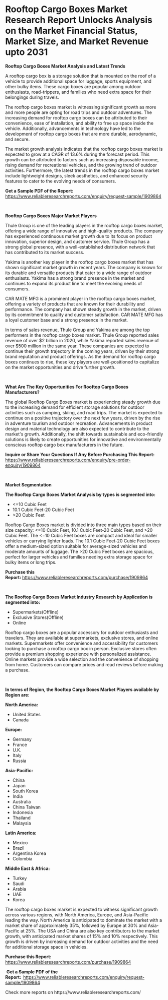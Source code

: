 <p><h1>Rooftop Cargo Boxes Market Research Report Unlocks Analysis on the Market Financial Status, Market Size, and Market Revenue upto 2031</h1></p><p><strong>Rooftop Cargo Boxes Market Analysis and Latest Trends</strong></p>
<p><p>A rooftop cargo box is a storage solution that is mounted on the roof of a vehicle to provide additional space for luggage, sports equipment, and other bulky items. These cargo boxes are popular among outdoor enthusiasts, road-trippers, and families who need extra space for their belongings during travels.</p><p>The rooftop cargo boxes market is witnessing significant growth as more and more people are opting for road trips and outdoor adventures. The increasing demand for rooftop cargo boxes can be attributed to their convenience, ease of installation, and ability to free up space inside the vehicle. Additionally, advancements in technology have led to the development of rooftop cargo boxes that are more durable, aerodynamic, and secure.</p><p>The market growth analysis indicates that the rooftop cargo boxes market is expected to grow at a CAGR of 13.6% during the forecast period. This growth can be attributed to factors such as increasing disposable income, rising demand for recreational vehicles, and the growing trend of outdoor activities. Furthermore, the latest trends in the rooftop cargo boxes market include lightweight designs, sleek aesthetics, and enhanced security features to cater to the evolving needs of consumers.</p></p>
<p><strong>Get a Sample PDF of the Report:&nbsp;</strong> <a href="https://www.reliableresearchreports.com/enquiry/request-sample/1909864">https://www.reliableresearchreports.com/enquiry/request-sample/1909864</a></p>
<p>&nbsp;</p>
<p><strong>Rooftop Cargo Boxes Major Market Players</strong></p>
<p><p>Thule Group is one of the leading players in the rooftop cargo boxes market, offering a wide range of innovative and high-quality products. The company has experienced continuous market growth due to its focus on product innovation, superior design, and customer service. Thule Group has a strong global presence, with a well-established distribution network that has contributed to its market success.</p><p>Yakima is another key player in the rooftop cargo boxes market that has shown significant market growth in recent years. The company is known for its durable and versatile products that cater to a wide range of outdoor enthusiasts. Yakima has a strong brand presence in the market and continues to expand its product line to meet the evolving needs of consumers.</p><p>CAR MATE MFG is a prominent player in the rooftop cargo boxes market, offering a variety of products that are known for their durability and performance. The company has shown steady growth in the market, driven by its commitment to quality and customer satisfaction. CAR MATE MFG has a loyal customer base and a strong presence in the market.</p><p>In terms of sales revenue, Thule Group and Yakima are among the top performers in the rooftop cargo boxes market. Thule Group reported sales revenue of over $2 billion in 2020, while Yakima reported sales revenue of over $500 million in the same year. These companies are expected to continue their growth trajectory in the coming years, driven by their strong brand reputation and product offerings. As the demand for rooftop cargo boxes continues to rise, these key players are well-positioned to capitalize on the market opportunities and drive further growth.</p></p>
<p>&nbsp;</p>
<p><strong>What Are The Key Opportunities For Rooftop Cargo Boxes Manufacturers?</strong></p>
<p><p>The global Rooftop Cargo Boxes market is experiencing steady growth due to the increasing demand for efficient storage solutions for outdoor activities such as camping, skiing, and road trips. The market is expected to continue on a positive trajectory over the next few years, driven by the rise in adventure tourism and outdoor recreation. Advancements in product design and material technology are also expected to contribute to the market's growth. Additionally, the shift towards sustainable and eco-friendly solutions is likely to create opportunities for innovative and environmentally conscious rooftop cargo box manufacturers in the future.</p></p>
<p><strong>Inquire or Share Your Questions If Any Before Purchasing This Report:</strong> <a href="https://www.reliableresearchreports.com/enquiry/pre-order-enquiry/1909864">https://www.reliableresearchreports.com/enquiry/pre-order-enquiry/1909864</a></p>
<p>&nbsp;</p>
<p><strong>Market Segmentation</strong></p>
<p><strong>The Rooftop Cargo Boxes Market Analysis by types is segmented into:</strong></p>
<p><ul><li><=10 Cubic Feet</li><li>10.1 Cubic Feet-20 Cubic Feet</li><li>>20 Cubic Feet</li></ul></p>
<p><p>Rooftop Cargo Boxes market is divided into three main types based on their size capacity: <=10 Cubic Feet, 10.1 Cubic Feet-20 Cubic Feet, and >20 Cubic Feet. The <=10 Cubic Feet boxes are compact and ideal for smaller vehicles or carrying lighter loads. The 10.1 Cubic Feet-20 Cubic Feet boxes offer a medium-sized option suitable for average-sized vehicles and moderate amounts of luggage. The >20 Cubic Feet boxes are spacious, perfect for larger vehicles and families needing extra storage space for bulky items or long trips.</p></p>
<p><strong>Purchase this Report:&nbsp;</strong><a href="https://www.reliableresearchreports.com/purchase/1909864">https://www.reliableresearchreports.com/purchase/1909864</a></p>
<p>&nbsp;</p>
<p><strong>The Rooftop Cargo Boxes Market Industry Research by Application is segmented into:</strong></p>
<p><ul><li>Supermarkets(Offline)</li><li>Exclusive Stores(Offline)</li><li>Online</li></ul></p>
<p><p>Rooftop cargo boxes are a popular accessory for outdoor enthusiasts and travelers. They are available at supermarkets, exclusive stores, and online markets. Supermarkets offer convenience and accessibility for customers looking to purchase a rooftop cargo box in person. Exclusive stores often provide a premium shopping experience with personalized assistance. Online markets provide a wide selection and the convenience of shopping from home. Customers can compare prices and read reviews before making a purchase.</p></p>
<p>&nbsp;</p>
<p><strong>In terms of Region, the Rooftop Cargo Boxes Market Players available by Region are:</strong></p>
<p>
    <p> <strong> North America: </strong>
        <ul>
            <li>United States</li>
            <li>Canada</li>
        </ul>
        </p> 
    <p> <strong> Europe: </strong>
        <ul>
            <li>Germany</li>
            <li>France</li>
            <li>U.K.</li>
            <li>Italy</li>
            <li>Russia</li>
        </ul>
        </p> 
    <p> <strong> Asia-Pacific: </strong>
        <ul>
            <li>China</li>
            <li>Japan</li>
            <li>South Korea</li>
            <li>India</li>
            <li>Australia</li>
            <li>China Taiwan</li>
            <li>Indonesia</li>
            <li>Thailand</li>
            <li>Malaysia</li>
        </ul>
        </p> 
    <p> <strong> Latin America: </strong>
        <ul>
            <li>Mexico</li>
            <li>Brazil</li>
            <li>Argentina Korea</li>
            <li>Colombia</li>
        </ul>
        </p> 
    <p> <strong> Middle East & Africa: </strong>
        <ul>
            <li>Turkey</li>
            <li>Saudi</li>
            <li>Arabia</li>
            <li>UAE</li>
            <li>Korea</li>
        </ul>
    </p>
    </p>
<p><p>The rooftop cargo boxes market is expected to witness significant growth across various regions, with North America, Europe, and Asia-Pacific leading the way. North America is anticipated to dominate the market with a market share of approximately 35%, followed by Europe at 30% and Asia-Pacific at 25%. The USA and China are also key contributors to the market growth, with anticipated market shares of 15% and 10% respectively. This growth is driven by increasing demand for outdoor activities and the need for additional storage space in vehicles.</p></p>
<p><strong>Purchase this Report: </strong><a href="https://www.reliableresearchreports.com/purchase/1909864">https://www.reliableresearchreports.com/purchase/1909864</a></p>
<p>&nbsp;<strong>Get a Sample PDF of the Report:&nbsp;&nbsp;</strong><a href="https://www.reliableresearchreports.com/enquiry/request-sample/1909864">https://www.reliableresearchreports.com/enquiry/request-sample/1909864</a></p>
<p><strong></strong></p>
<p>Check more reports on https://www.reliableresearchreports.com/</p>